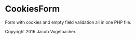 # CookiesForm
Form with cookies and empty field validation all in one PHP file.

Copyright 2016 Jacob Vogelbacher.
